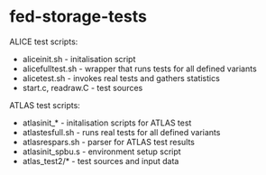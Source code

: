 # fed-storage-tests

ALICE test scripts:
 * aliceinit.sh - initalisation script
 * alicefulltest.sh - wrapper that runs tests for all defined variants
 * alicetest.sh - invokes real tests and gathers statistics
 * start.c, readraw.C - test sources

ATLAS test scripts:
 * atlasinit\_\* - initalisation scripts for ATLAS test
 * atlastesfull.sh - runs real tests for all defined variants
 * atlasrespars.sh - parser for ATLAS test results
 * atlasinit\_spbu.s - environment setup script
 * atlas\_test2/\* - test sources and input data
